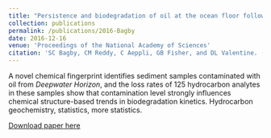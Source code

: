 ```yaml
---
title: "Persistence and biodegradation of oil at the ocean floor following <i>Deepwater Horizon</i>"
collection: publications
permalink: /publications/2016-Bagby
date: 2016-12-16
venue: 'Proceedings of the National Academy of Sciences'
citation: 'SC Bagby, CM Reddy, C Aeppli, GB Fisher, and DL Valentine. (2016). &quot;Persistence and biodegradation of oil at the ocean floor following <i>Deepwater Horizon</i>.&quot; <i>PNAS</i> 114(1):E9.  DOI: 10.1073/pnas.1610110114.'
---
```

A novel chemical fingerprint identifies sediment samples contaminated with oil from <i>Deepwater Horizon</i>, and the loss rates of 125 hydrocarbon analytes in these samples show that contamination level strongly influences chemical structure-based trends in biodegradation kinetics.  Hydrocarbon geochemistry, statistics, more statistics.

[Download paper here](http://www.pnas.org/content/114/1/E9.full)
